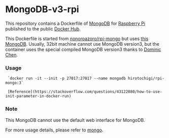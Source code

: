 # MongoDB-v3-rpi

This repository contains a Dockerfile of [MongoDB](http://www.mongodb.org/) for [Raspberry Pi](https://www.raspberrypi.org/) published to the public [Docker Hub](https://hub.docker.com/repository/docker/treehouses/rpi-mongo).

This Dockerfile is started from [nonoroazoro/rpi-mongo](https://github.com/nonoroazoro/rpi-mongo) but uses
[this MongoDB](https://github.com/ddcc/mongodb/releases). Usually, 32bit machine cannot use MongoDB version3, 
but the container uses the special compiled MongoDB version3 thanks to [Dominic Chen](https://www.dcddcc.com/blog/2018-06-09-building-mongodb-for-32-bit-ARM-on-debian-ubuntu.html).

### Usage

     `docker run -it --init -p 27017:27017 --name mongodb hirotochigi/rpi-mongo:3`
     
     [Reference](https://stackoverflow.com/questions/43122080/how-to-use-init-parameter-in-docker-run)

### Note

This MongoDB cannot use the default web interface for MongoDB.
 
For more usage details, please refer to [mongo](https://hub.docker.com/_/mongo/).
